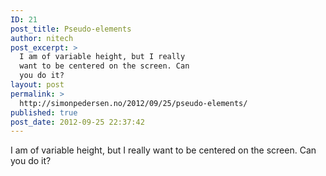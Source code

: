 ```yaml
---
ID: 21
post_title: Pseudo-elements
author: nitech
post_excerpt: >
  I am of variable height, but I really
  want to be centered on the screen. Can
  you do it?
layout: post
permalink: >
  http://simonpedersen.no/2012/09/25/pseudo-elements/
published: true
post_date: 2012-09-25 22:37:42
---
```

I am of variable height, but I really want to be centered on the screen. Can you do it?
